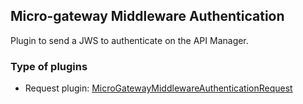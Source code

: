 ## Micro-gateway Middleware Authentication

Plugin to send a JWS to authenticate on the API Manager.

### Type of plugins

- Request plugin: [MicroGatewayMiddlewareAuthenticationRequest](./mgw-mdw-auth-request.ts)

